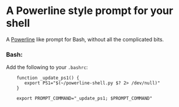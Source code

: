 A Powerline style prompt for your shell
=======================================

A [Powerline](https://github.com/Lokaltog/vim-powerline) like prompt for Bash, without all the complicated bits.

### Bash:
Add the following to your `.bashrc`:

        function _update_ps1() {
           export PS1="$(~/powerline-shell.py $? 2> /dev/null)"
        }

        export PROMPT_COMMAND="_update_ps1; $PROMPT_COMMAND"